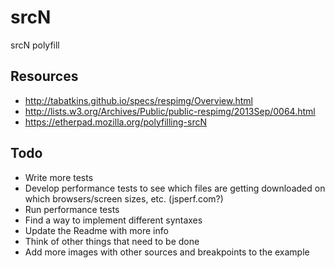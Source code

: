 srcN
====

srcN polyfill


## Resources

- http://tabatkins.github.io/specs/respimg/Overview.html
- http://lists.w3.org/Archives/Public/public-respimg/2013Sep/0064.html
- https://etherpad.mozilla.org/polyfilling-srcN


## Todo

- Write more tests
- Develop performance tests to see which files are getting downloaded on which browsers/screen sizes, etc. (jsperf.com?)
- Run performance tests
- Find a way to implement different syntaxes
- Update the Readme with more info
- Think of other things that need to be done
- Add more images with other sources and breakpoints to the example